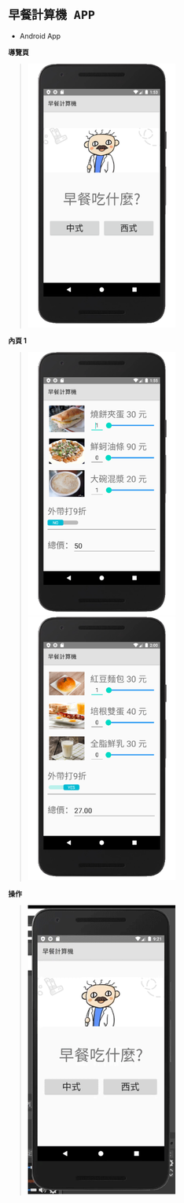 # ` 早餐計算機 APP ` 

* Android App 

**導覽頁**
> <img src="guide.png" alt="guide.png" width="300"/>

**內頁 1**
> <img src="page1.png" alt="page1.png" width="300"/>
> <img src="page2.png" alt="page2.png" width="300"/>

**操作**
> ![operator.gif](operator.gif)

<div style="page-break-after: always"></div>
